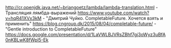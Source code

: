 http://cr.openjdk.java.net/~briangoetz/lambda/lambda-translation.html - Трансляция лямбда-выражений
https://www.youtube.com/watch?v=hqR41XVx3kM - "Дмитрий Чуйко. CompletableFuture. Хочется взять и применить"
https://blog.cngroup.dk/2015/08/04/completable-future/ - "Gentle introduction to CompletableFuture"
https://docs.google.com/presentation/d/1LaVWLBJVRsZBhf7gj3oWyz3uBfA0nKBLwK8fWpl5-Ek
